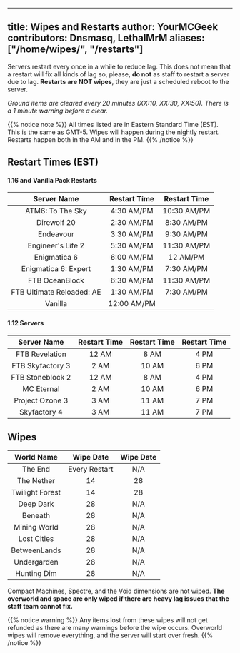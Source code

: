 ---
title: Wipes and Restarts
author: YourMCGeek
contributors: Dnsmasq, LethalMrM
aliases: ["/home/wipes/", "/restarts"]
-----------------------------

Servers restart every once in a while to reduce lag. This does not mean that a restart will fix all kinds of lag so, please, **do not** as staff to restart a server due to lag. **Restarts are NOT wipes**, they are just a scheduled reboot to the server. 

*Ground items are cleared every 20 minutes (XX:10, XX:30, XX:50). There is a 1 minute warning before a clear.*

{{% notice note %}}
All times listed are in Eastern Standard Time (EST). This is the same as GMT-5. Wipes will happen during the nightly restart. Restarts happen both in the AM and in the PM.
{{% /notice %}}

## Restart Times (EST)


####  1.16 and Vanilla Pack Restarts

| Server Name                 | Restart Time   | Restart Time   |
| :-------------------------: | :------------: | :------------: |
| ATM6: To The Sky            | 4:30 AM/PM     | 10:30 AM/PM    |
| Direwolf 20                 | 2:30 AM/PM     | 8:30 AM/PM     |
| Endeavour                   | 3:30 AM/PM     | 9:30 AM/PM     |
| Engineer's Life 2           | 5:30 AM/PM     | 11:30 AM/PM    |
| Enigmatica 6                | 6:00 AM/PM     | 12 AM/PM       |
| Enigmatica 6: Expert        | 1:30 AM/PM     | 7:30 AM/PM     |
| FTB OceanBlock              | 6:30 AM/PM     | 11:30 AM/PM    |
| FTB Ultimate Reloaded: AE   | 1:30 AM/PM     | 7:30 AM/PM     |
| Vanilla                     | 12:00 AM/PM    |                |

#### 1.12 Servers

| Server Name        | Restart Time     | Restart Time     | Restart Time     |
| :----------------: | :--------------: | :--------------: | :--------------: |
| FTB Revelation     | 12 AM            | 8 AM             | 4 PM             |
| FTB Skyfactory 3   | 2 AM             | 10 AM            | 6 PM             |
| FTB Stoneblock 2   | 12 AM            | 8 AM             | 4 PM             |
| MC Eternal         | 2 AM             | 10 AM            | 6 PM             |
| Project Ozone 3    | 3 AM             | 11 AM            | 7 PM             |
| Skyfactory 4       | 3 AM             | 11 AM            | 7 PM             |

##  Wipes 

| World Name      | Wipe Date     | Wipe Date |
| :--------:      | :-------:     |:---------:|
| The End         | Every Restart |    N/A    |
| The Nether      | 14            |    28     |
| Twilight Forest | 14            |    28     |
| Deep Dark       | 28            |    N/A    |
| Beneath         | 28            |    N/A    |
| Mining World    | 28            |    N/A    |
| Lost Cities     | 28            |    N/A    |
| BetweenLands    | 28            |    N/A    |
| Undergarden     | 28            |    N/A    |
| Hunting Dim     | 28            |    N/A    |

Compact Machines, Spectre, and the Void dimensions are not wiped. **The overworld and space are only wiped if there are heavy lag issues that the staff team cannot fix.**

{{% notice warning %}}
Any items lost from these  wipes will not get refunded as there are many warnings before the wipe occurs. Overworld wipes will remove everything, and the server will start over fresh.
{{% /notice %}}


